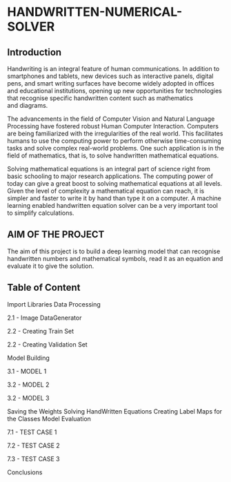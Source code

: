 # HANDWRITTEN-NUMERICAL-SOLVER

## Introduction

Handwriting is an integral feature of human communications. In addition to smartphones and tablets, new devices such as interactive panels, digital pens, and smart writing surfaces have become widely adopted in offices and educational institutions, opening up new opportunities for technologies that recognise specific handwritten content such as mathematics and diagrams. 

The advancements in the field of Computer Vision and Natural Language Processing have fostered robust Human Computer Interaction. Computers are being familiarized with the irregularities of the real world. This facilitates humans to use the computing power to perform otherwise time-consuming tasks and solve complex real-world problems. One such application is in the field of mathematics, that is, to solve handwritten mathematical equations.

Solving mathematical equations is an integral part of science right from basic schooling to major research applications. The computing power of today can give a great boost to solving mathematical equations at all levels. Given the level of complexity a mathematical equation can reach, it is simpler and faster to write it by hand than type it on a computer. A machine learning enabled handwritten equation solver can be a very important tool to simplify calculations. 


## AIM OF THE PROJECT

The aim of this project is to build a deep learning model that can recognise handwritten numbers and mathematical symbols, read it as an equation and evaluate it to give the solution.


## Table of Content

Import Libraries
Data Processing

2.1 - Image DataGenerator

2.2 - Creating Train Set

2.2 - Creating Validation Set

Model Building

3.1 - MODEL 1

3.2 - MODEL 2

3.2 - MODEL 3

Saving the Weights
Solving HandWritten Equations
Creating Label Maps for the Classes
Model Evaluation

7.1 - TEST CASE 1

7.2 - TEST CASE 2

7.3 - TEST CASE 3

Conclusions


